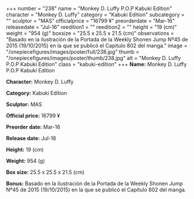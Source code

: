 +++
number = "238"
name = "Monkey D. Luffy P.O.P Kabuki Edition"
character = "Monkey D. Luffy"
category = "Kabuki Edition"
subcategory = ""
sculptor = "MAS"
officialprice = "16799 ¥"
preorderdate = "Mar-16"
releasedate = "Jul-16"
reedition1 = ""
reedition2 = ""
height = "19 (cm)"
weight = "954 (g)"
boxsize = "25.5 x 25.5 x 21.5 (cm)"
observations = "Basado en la ilustración de la Portada de la Weekly Shonen Jump Nº45 de 2015 (19/10/2015) en la que se publicó el Capítulo 802 del manga."
image = "/onepiecefigures/images/poster/full/238.jpg"
thumb = "/onepiecefigures/images/poster/thumb/238.jpg"
alt = "Monkey D. Luffy P.O.P Kabuki Edition"
class = "kabuki-edition"
+++
**Name:** Monkey D. Luffy P.O.P Kabuki Edition

**Character:** Monkey D. Luffy

**Category:** Kabuki Edition 

**Sculptor:** MAS

**Official price:** 16799 ¥

**Preorder date:** Mar-16

**Release date:** Jul-16

**Height:** 19 (cm)

**Weight:** 954 (g)

**Box size:** 25.5 x 25.5 x 21.5 (cm)

**Bonus:** Basado en la ilustración de la Portada de la Weekly Shonen Jump Nº45 de 2015 (19/10/2015) en la que se publicó el Capítulo 802 del manga.